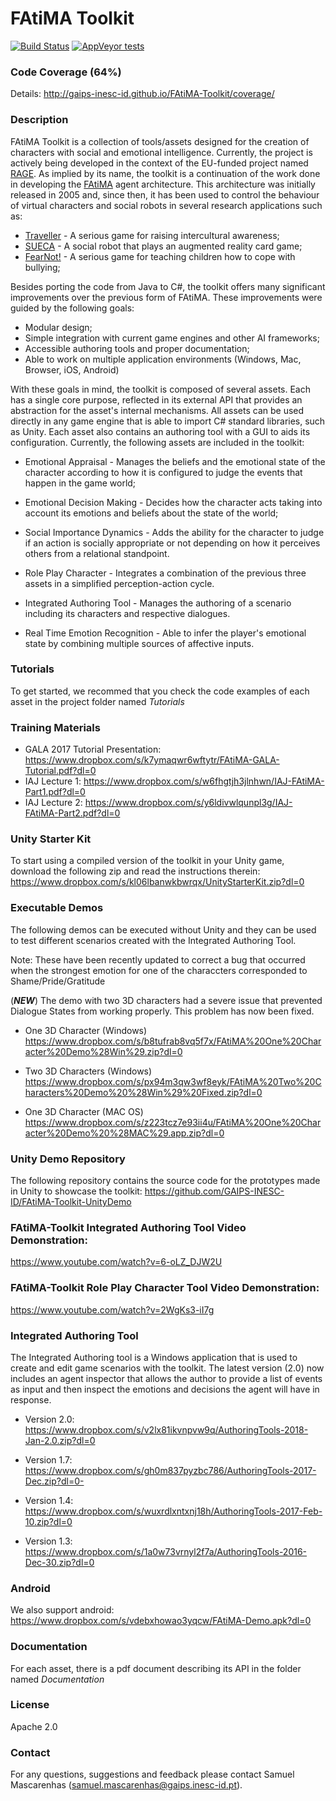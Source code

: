 # FAtiMA Toolkit

[![Build Status](https://travis-ci.org/GAIPS-INESC-ID/FAtiMA-Toolkit.svg?branch=master)](https://travis-ci.org/GAIPS-INESC-ID/FAtiMA-Toolkit) [![AppVeyor tests](https://img.shields.io/appveyor/tests/samuelfm/fatima-toolkit.svg)](https://ci.appveyor.com/project/samuelfm/fatima-toolkit/build/tests)

### Code Coverage (64%)
Details: http://gaips-inesc-id.github.io/FAtiMA-Toolkit/coverage/

### Description

FAtiMA Toolkit is a collection of tools/assets designed for the creation of characters with social and emotional intelligence. Currently, the project is actively being developed in the context of the EU-funded project named [RAGE][rage-link]. As implied by its name, the toolkit is a continuation of the work done in developing the [FAtiMA][fatima-link] agent architecture. This architecture was initially released in 2005 and, since then, it has been used to control the behaviour of virtual characters and social robots in several research applications such as:  

- [Traveller][traveller-link] - A serious game for raising intercultural awareness;
- [SUECA][sueca-link]  - A social robot that plays an augmented reality card game;
- [FearNot!][fear-not] - A serious game for teaching children how to cope with bullying;

Besides porting the code from Java to C#, the toolkit offers many significant improvements over the previous form of FAtiMA. These improvements were guided by the following goals:

- Modular design;
- Simple integration with current game engines and other AI frameworks;
- Accessible authoring tools and proper documentation;
- Able to work on multiple application environments (Windows, Mac, Browser, iOS, Android)

With these goals in mind, the toolkit is composed of several assets. Each has a single core purpose, reflected in its external API that provides an abstraction for the asset's internal mechanisms. All assets can be used directly in any game engine that is able to import C# standard libraries, such as Unity. Each asset also contains an authoring tool with a GUI to aids its configuration. Currently, the following assets are included in the toolkit:

- Emotional Appraisal - Manages the beliefs and the emotional state of the character according to how it is configured to judge the events that happen in the game world;

- Emotional Decision Making - Decides how the character acts taking into account its emotions and beliefs about the state of the world;

- Social Importance Dynamics - Adds the ability for the character to judge if an action is socially appropriate or not depending on how it perceives others from a relational standpoint.

- Role Play Character - Integrates a combination of the previous three assets in a simplified perception-action cycle.

- Integrated Authoring Tool - Manages the authoring of a scenario including its characters and respective dialogues.

- Real Time Emotion Recognition - Able to infer the player's emotional state by combining multiple sources of affective inputs.

### Tutorials
To get started, we recommed that you check the code examples of each asset in the project folder named *Tutorials*

### Training Materials
- GALA 2017 Tutorial Presentation: https://www.dropbox.com/s/k7ymaqwr6wftytr/FAtiMA-GALA-Tutorial.pdf?dl=0
- IAJ Lecture 1: https://www.dropbox.com/s/w6fhgtjh3jlnhwn/IAJ-FAtiMA-Part1.pdf?dl=0
- IAJ Lecture 2: https://www.dropbox.com/s/y6ldivwlqunpl3g/IAJ-FAtiMA-Part2.pdf?dl=0

### Unity Starter Kit
To start using a compiled version of the toolkit in your Unity game, download the following zip and read the instructions therein:
https://www.dropbox.com/s/kl06lbanwkbwrqx/UnityStarterKit.zip?dl=0

### Executable Demos
The following demos can be executed without Unity and they can be used to test different scenarios created with the Integrated Authoring Tool.

Note: These have been recently updated to correct a bug that occurred when the strongest emotion for one of the characcters corresponded to Shame/Pride/Gratitude

(*****NEW*****) The demo with two 3D characters had a severe issue that prevented Dialogue States from working properly. This problem has now been fixed.

- One 3D Character (Windows)  https://www.dropbox.com/s/b8tufrab8vq5f7x/FAtiMA%20One%20Character%20Demo%28Win%29.zip?dl=0
- Two 3D Characters (Windows) https://www.dropbox.com/s/px94m3qw3wf8eyk/FAtiMA%20Two%20Characters%20Demo%20%28Win%29%20Fixed.zip?dl=0

- One 3D Character (MAC OS) https://www.dropbox.com/s/z223tcz7e93ii4u/FAtiMA%20One%20Character%20Demo%20%28MAC%29.app.zip?dl=0

### Unity Demo Repository
The following repository contains the source code for the prototypes made in Unity to showcase the toolkit: 
https://github.com/GAIPS-INESC-ID/FAtiMA-Toolkit-UnityDemo

### FAtiMA-Toolkit Integrated Authoring Tool Video Demonstration:
https://www.youtube.com/watch?v=6-oLZ_DJW2U

### FAtiMA-Toolkit Role Play Character Tool Video Demonstration:
https://www.youtube.com/watch?v=2WgKs3-iI7g

### Integrated Authoring Tool

The Integrated Authoring tool is a Windows application that is used to create and edit game scenarios with the toolkit. 
The latest version (2.0) now includes an agent inspector that allows the author to provide a list of events as input and then inspect the emotions and decisions the agent will have in response. 

- Version 2.0: https://www.dropbox.com/s/v2lx81ikvnpvw9q/AuthoringTools-2018-Jan-2.0.zip?dl=0

- Version 1.7: https://www.dropbox.com/s/gh0m837pyzbc786/AuthoringTools-2017-Dec.zip?dl=0-

- Version 1.4: https://www.dropbox.com/s/wuxrdlxntxnj18h/AuthoringTools-2017-Feb-10.zip?dl=0

- Version 1.3: https://www.dropbox.com/s/1a0w73vrnyl2f7a/AuthoringTools-2016-Dec-30.zip?dl=0

### Android
We also support android: https://www.dropbox.com/s/vdebxhowao3yqcw/FAtiMA-Demo.apk?dl=0

### Documentation
For each asset, there is a pdf document describing its API in the folder named *Documentation*

### License
Apache 2.0

### Contact
For any questions, suggestions and feedback please contact Samuel Mascarenhas (samuel.mascarenhas@gaips.inesc-id.pt). 

[rage-link]: <http://rageproject.eu//>
[fatima-link]: <http://link.springer.com/chapter/10.1007%2F978-3-319-12973-0_3>
[fear-not]: <https://www.youtube.com/watch?v=x0Hzw4WG4iI>
[sueca-link]: <https://vimeo.com/153148841>
[traveller-link]: <http://ecute.eu/traveller/>
